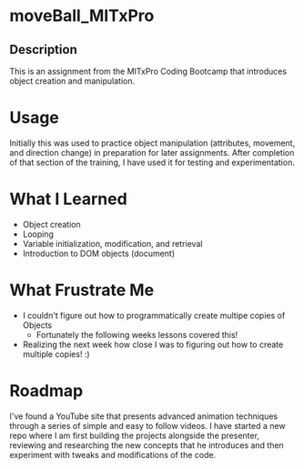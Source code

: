 # moveBall_MITxPro
## **Description**

This is an assignment from the MITxPro Coding Bootcamp that introduces object creation and manipulation.

# **Usage**

Initially this was used to practice object manipulation (attributes, movement, and direction change) in preparation for later assignments. After completion of that section of the training, I have used it for testing and experimentation.

# **What I Learned**

+ Object creation
+ Looping
+ Variable initialization, modification, and retrieval
+ Introduction to DOM objects (document)

# **What Frustrate Me** 

+ I couldn't figure out how to programmatically create multipe copies of Objects
  + Fortunately the following weeks lessons covered this!
+ Realizing the next week how close I was to figuring out how to create multiple copies! :)

# **Roadmap**

I've found a YouTube site that presents advanced animation techniques through a series of simple and easy to follow videos. I have started a new repo where I am first building the projects alongside the presenter, reviewing and researching the new concepts that he introduces and then experiment with tweaks and modifications of the code.
